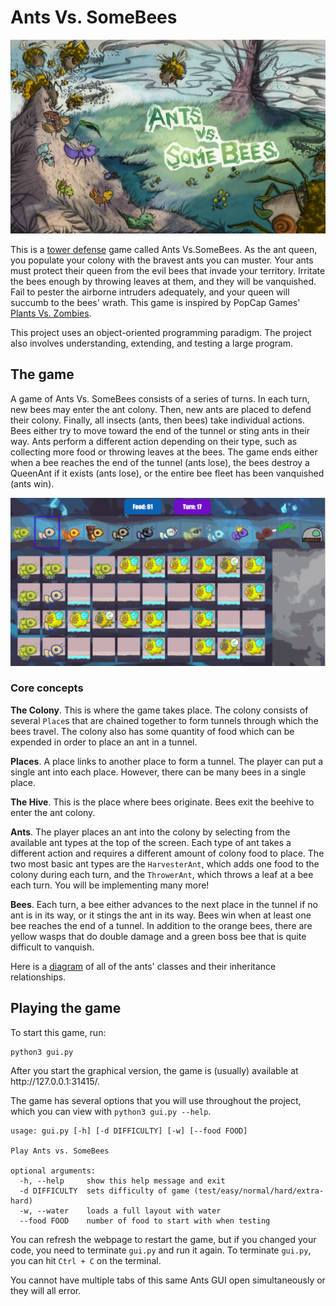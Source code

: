 # Ants Vs. SomeBees

<p align="center">
<img src="./img/splash.png" width=700>

<p>This is a <a href="https://secure.wikimedia.org/wikipedia/en/wiki/Tower_defense">tower defense</a> game called Ants Vs.SomeBees. As the ant queen, you populate your colony with the bravest ants you
can muster. Your ants must protect their queen from the evil bees that invade
your territory. Irritate the bees enough by throwing leaves at them, and they
will be vanquished. Fail to pester the airborne intruders adequately, and your
queen will succumb to the bees' wrath. This game is inspired by PopCap Games'
<a href="https://www.ea.com/studios/popcap/plants-vs-zombies">Plants Vs. Zombies</a>.</p>

<p>This project uses an object-oriented programming paradigm. The project also involves understanding, extending, and testing a large program.</p>

## The game

A game of Ants Vs. SomeBees consists of a series of turns. In each turn, new bees may enter the ant colony. Then, new ants are placed to defend their colony. Finally, all insects (ants, then bees) take individual actions. Bees either try to move toward the end of the tunnel or sting ants in their way. Ants perform a different action depending on their type, such as collecting more food or throwing leaves at the bees. The game ends either when a bee reaches the end of the tunnel (ants lose), the bees destroy a QueenAnt if it exists (ants lose), or the entire bee fleet has been vanquished (ants win).

<p align="center">
<img src="./img/screenshot.gif" width=800/>

### Core concepts

<p><strong>The Colony</strong>. This is where the game takes place. The colony consists of
several <code>Place</code>s that are chained together to form tunnels through which the
bees travel. The colony also has some quantity of food which can be expended in
order to place an ant in a tunnel.</p>

<p><strong>Places</strong>. A place links to another place to form a tunnel. The player can
put a single ant into each place. However, there can be many bees in a single
place.</p>

<p><strong>The Hive</strong>. This is the place where bees originate. Bees exit the beehive to
enter the ant colony.</p>

<p><strong>Ants</strong>. The player places an ant into the colony by selecting from the
available ant types at the top of the screen.
Each type of ant takes a different action and requires a different
amount of colony food to place. The two most basic ant types are the <code>HarvesterAnt</code>,
which adds one food to the colony during each turn, and the <code>ThrowerAnt</code>, which
throws a leaf at a bee each turn. You will be implementing many more!</p>

<p><strong>Bees</strong>. Each turn, a bee either advances to the next place in the tunnel if no
ant is in its way, or it stings the ant in its way. Bees win when at least one
bee reaches the end of a tunnel. In addition to the orange bees, there are
yellow wasps that do double damage and a green boss bee that is quite difficult
to vanquish.</p>

Here is a [diagram](./img/ants_diagram.pdf) of all of the ants' classes and their inheritance relationships.

## Playing the game

<p>To start this game, run:</p>

<pre><code>python3 gui.py</code></pre>

<p>After you start the graphical version, the game is (usually) available at
http://127.0.0.1:31415/.</p>

<p>The game has several options that you will use throughout the project,
which you can view with <code>python3 gui.py &#x2d;&#x2d;help</code>.</p>

<pre><code>usage: gui.py [&#x2d;h] [&#x2d;d DIFFICULTY] [&#x2d;w] [&#x2d;&#x2d;food FOOD]

Play Ants vs. SomeBees

optional arguments:
  &#x2d;h, &#x2d;&#x2d;help     show this help message and exit
  &#x2d;d DIFFICULTY  sets difficulty of game (test/easy/normal/hard/extra&#x2d;hard)
  &#x2d;w, &#x2d;&#x2d;water    loads a full layout with water
  &#x2d;&#x2d;food FOOD    number of food to start with when testing</code></pre>

<p>You can refresh the webpage to restart the game, but if you changed your code,
you need to terminate <code>gui.py</code> and run it again. To terminate <code>gui.py</code>, you can
hit <code>Ctrl + C</code> on the terminal.</p>

<p>You cannot have multiple tabs of this same Ants GUI open simultaneously or they
will all error.</p>